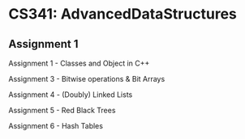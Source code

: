 # CS341: AdvancedDataStructures

## Assignment 1

Assignment 1 - Classes and Object in C++

Assignment 3 - Bitwise operations & Bit Arrays

Assignment 4 - (Doubly) Linked Lists

Assignment 5 - Red Black Trees

Assignment 6 - Hash Tables


